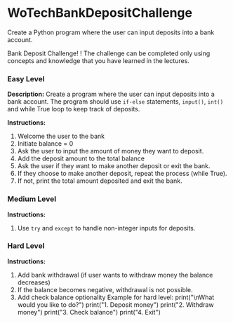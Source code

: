 # WoTechBankDepositChallenge
Create a Python program where the user can input deposits into a bank account. 

Bank Deposit Challenge!
! The challenge can be completed only using concepts and knowledge that you have learned in the lectures.


### Easy Level
**Description:**
Create a program where the user can input deposits into a bank account. The program should use `if-else` statements, `input()`, `int()` and while True loop to keep track of deposits.

**Instructions:**
1. Welcome the user to the bank
2. Initiate balance = 0
3. Ask the user to input the amount of money they want to deposit.
4. Add the deposit amount to the total balance
5. Ask the user if they want to make another deposit or exit the bank. 
6. If they choose to make another deposit, repeat the process (while True).
7. If not, print the total amount deposited and exit the bank.

### Medium Level
**Instructions:**
1. Use `try` and `except` to handle non-integer inputs for deposits.

### Hard Level
**Instructions:**
1. Add bank withdrawal (if user wants to withdraw money the balance decreases)
2. If the balance becomes negative, withdrawal is not possible.
3. Add check balance optionality
Example for hard level:
   print("\nWhat would you like to do?")
   print("1. Deposit money")
   print("2. Withdraw money")
   print("3. Check balance")
   print("4. Exit")
